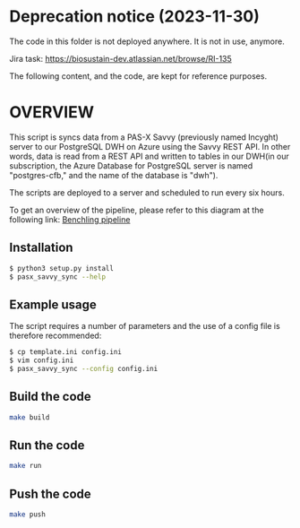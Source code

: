 # Deprecation notice (2023-11-30)

The code in this folder is not deployed anywhere. It is not in use, anymore.

Jira task: https://biosustain-dev.atlassian.net/browse/RI-135

The following content, and the code, are kept for reference purposes.

# OVERVIEW

This script is syncs data from a PAS-X Savvy (previously named Incyght) server to our PostgreSQL DWH on Azure using the Savvy REST API. In other words, data is read from a REST API and written to tables in our DWH(in our subscription, the Azure Database for PostgreSQL server is named "postgres-cfb," and the name of the database is "dwh").

The scripts are deployed to a server and scheduled to run every six hours. 

To get an overview of the pipeline, please refer to this diagram at the following link: [Benchling pipeline](https://lucid.app/lucidchart/14f6049e-51ba-4b0d-8bbe-4865f1fa195b/edit?viewport_loc=-292%2C-48%2C1365%2C577%2C0_0&invitationId=inv_1fea5bdf-0444-472f-8a8b-391e65747c6e)

## Installation

``` bash
$ python3 setup.py install
$ pasx_savvy_sync --help
```

## Example usage

The script requires a number of parameters and the use of a config file is therefore
recommended:

``` bash
$ cp template.ini config.ini
$ vim config.ini
$ pasx_savvy_sync --config config.ini
```
## Build the code
```bash
make build
```

## Run the code
```bash
make run
```

## Push the code
```bash
make push
```

